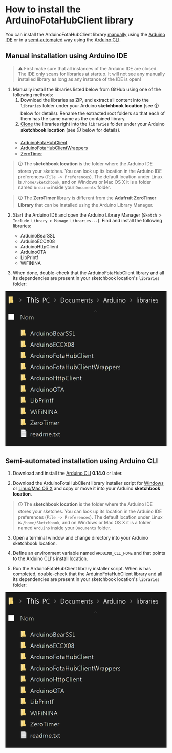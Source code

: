 # How to install the ArduinoFotaHubClient library

You can install the ArduinoFotaHubClient library [manually](#manual-installation-using-arduino-ide) using the [Arduino IDE](https://www.arduino.cc/en/software) or in a [semi-automated](#semi-automated-installation-using-arduino-cli) way using the [Arduino CLI](https://github.com/arduino/arduino-cli).

## Manual installation using Arduino IDE

> &#x26A0; First make sure that all instances of the Arduino IDE are closed. The IDE only scans for libraries at startup. It will not see any manually installed library as long as any instance of the IDE is open!
   
1. Manually install the libraries listed below from GitHub using one of the following methods:
   1. Download the libraries as ZIP, and extract all content into the `libraries` folder under your Arduino **sketchbook location** (see &#x1F6C8; below for details). Rename the extracted root folders so that each of them has the same name as the contained library. 
   2. [Clone](https://github.com/git-guides/git-clone) the libraries right into the `libraries` folder under your Arduino **sketchbook location** (see &#x1F6C8; below for details).
   <br/><br/>  
    * [ArduinoFotaHubClient](https://github.com/fotahub/ArduinoFotaHubClient)
    * [ArduinoFotaHubClientWrappers](https://github.com/fotahub/ArduinoFotaHubClientWrappers)
    * [ZeroTimer](https://github.com/EHbtj/ZeroTimer)

> &#x1F6C8; The **sketchbook location** is the folder where the Arduino IDE stores your sketches. You can look up its location in the Arduino IDE preferences (`File -> Preferences`). The default location under Linux is `/home/Sketchbook`, and on Windows or Mac OS X it is a folder named `Arduino` inside your `Documents` folder.

> &#x1F6C8; The **ZeroTimer** library is different from the **Adafruit ZeroTimer Library** that can be installed using the Arduino Library Manager.

 2. Start the Arduino IDE and open the Arduino Library Manager (`Sketch > Include Library > Manage Libraries...`). Find and install the following libraries:
    * ArduinoBearSSL
    * ArduinoECCX08
    * ArduinoHttpClient
    * ArduinoOTA
    * LibPrintf
    * WiFiNINA
  
3. When done, double-check that the ArduinoFotaHubClient library and all its dependencies are present in your sketchbook location's `libraries` folder:

![](install-library-1.png "ArduinoFotaHubClient library and dependencies") 

## Semi-automated installation using Arduino CLI

1. Download and install the [Arduino CLI](https://github.com/arduino/arduino-cli/releases) **0.14.0** or later.

2. Download the ArduinoFotaHubClient library installer script for [Windows](https://raw.githubusercontent.com/fotahub/ArduinoFotaHubClient/main/extras/install-ArduinoFotaHubClient.bat) or [Linux/Mac OS X](https://raw.githubusercontent.com/fotahub/ArduinoFotaHubClient/main/extras/install-ArduinoFotaHubClient.sh) and copy or move it into your Arduino **sketchbook location**.

> &#x1F6C8; The **sketchbook location** is the folder where the Arduino IDE stores your sketches. You can look up its location in the Arduino IDE preferences (`File -> Preferences`). The default location under Linux is `/home/Sketchbook`, and on Windows or Mac OS X it is a folder named `Arduino` inside your `Documents` folder.

3. Open a terminal window and change directory into your Arduino sketchbook location.

4. Define an environment variable named `ARDUINO_CLI_HOME` and that points to the Arduino CLI's install location.

5. Run the ArduinoFotaHubClient library installer script. When is has completed, double-check that the ArduinoFotaHubClient library and all its dependencies are present in your sketchbook location's `libraries` folder:

![](install-library-1.png "ArduinoFotaHubClient library and dependencies") 
